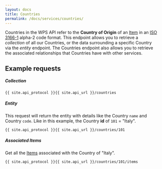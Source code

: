 ```yaml
---
layout: docs
title: Countries
permalink: /docs/services/countries/
---
```


[var_Items]: /docs/services/items

Countries in the WPS API refer to the **Country of Origin** of an [Item][var_Items] in an [ISO 3166-1](https://en.wikipedia.org/wiki/ISO_3166-1) alpha-2 code format. This endpoint allows you to retrieve a *collection* of all our Countries, or the data surrounding a specific Country 
via the *entity* endpoint. The Countries endpoint also allows you to retrieve the associated relationships that Countries have with other services.

## Example requests

##### Collection

```
{{ site.api_protocol }}{{ site.api_url }}/countries
```

##### Entity

This request will return the entity with details like the Country `name` and Country `code`. Like in this example, the Country **id** of `101` = "Italy".

```
{{ site.api_protocol }}{{ site.api_url }}/countries/101
```

##### Associated Items

Get all the [Items][var_Items] associated with the Country of "Italy".

```
{{ site.api_protocol }}{{ site.api_url }}/countries/101/items
```
